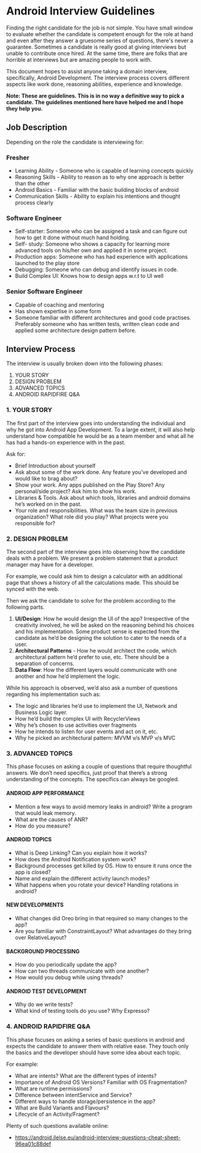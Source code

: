 # Android Interview Guidelines

Finding the right candidate for the job is not simple. You have small window to evaluate whether the candidate is competent enough for the role at hand and even after they answer a gruesome series of questions, there's never a guarantee. Sometimes a candidate is really good at giving interviews but unable to contribute once hired. At the same time, there are folks that are horrible at interviews but are amazing people to work with. 

This document hopes to assist anyone taking a domain interview, specifically, Android Development. The interview process covers different aspects like work done, reasoning abilities, experience and knowledge. 

**Note: These are guidelines. This is in no way a definitive way to pick a candidate. The guidelines mentioned here have helped me and I hope they help you.**


## Job Description

Depending on the role the candidate is interviewing for:

### Fresher
- Learning Ability - Someone who is capable of learning concepts quickly
- Reasoning Skills - Ability to reason as to why one approach is better than the other
- Android Basics - Familiar with the basic building blocks of android
- Communication Skills - Ability to explain his intentions and thought process clearly                                        
### Software Engineer
- Self-starter: Someone who can be assigned a task and can figure out how to get it done without much hand holding.
- Self- study: Someone who shows a capacity for learning more advanced tools on his/her own and applied it in some project.
- Production apps: Someone who has had experience with applications launched to the play store
- Debugging: Someone who can debug and identify issues in code.
- Build Complex UI: Knows how to design apps w.r.t to UI well 

### Senior Software Engineer 
- Capable of coaching and mentoring
- Has shown expertise in some form
- Someone familiar with different architectures and good code practises. Preferably someone who has written tests, written clean code and applied some architecture design pattern before. 


## Interview Process

The interview is usually broken down into the following phases:

1. YOUR STORY
2. DESIGN PROBLEM
3. ADVANCED TOPICS
4. ANDROID RAPIDFIRE Q&A

### 1. YOUR STORY
The first part of the interview goes into understanding the individual and why he got into Android App Development. To a large extent, it will also help understand how compatible he would be as a team member and what all he has had a hands-on experience with in the past. 

Ask for:
- Brief Introduction about yourself
- Ask about some of the work done. Any feature you’ve developed and would like to brag about?
- Show your work. Any apps published on the Play Store? Any personal/side project? Ask him to show his work. 
- Libraries & Tools. Ask about which tools, libraries and android domains he’s worked on in the past.  
- Your role and responsibilities. What was the team size in previous organization? What role did you play? What projects were you responsible for?                                                                                                                                                                                            
### 2. DESIGN PROBLEM 
The second part of the interview goes into observing how the candidate deals with a problem. We present a problem statement that a product manager may have for a developer. 

For example, we could ask him to design a calculator with an additional page that shows a history of all the calculations made. This should be synced with the web.

Then we ask the candidate to solve for the problem according to the following parts.
1. **UI/Design**: How he would design the UI of the app? Irrespective of the creativity involved, he will be asked on the reasoning behind his choices and his implementation. Some product sense is expected from the candidate as he’d be designing the solution to cater to the needs of a user. 
2. **Architectural Patterns** - How he would architect the code, which architectural pattern he’d prefer to use, etc. There should be a  separation of concerns. 
3. **Data Flow**: How the different layers would communicate with one another and how he’d implement the logic. 

While his approach is observed, we’d also ask a number of questions regarding his implementation such as:
- The logic and libraries he’d use to implement the UI, Network and Business Logic layer. 
- How he’d build the complex UI with RecyclerViews 
- Why he’s chosen to use activities over fragments
- How he intends to listen for user events and act on it, etc. 
- Why he picked an architectural pattern: MVVM v/s MVP v/s MVC

### 3. ADVANCED TOPICS 
This phase focuses on asking a couple of questions that require thoughtful answers. We don’t need specifics, just proof that there’s a strong understanding of the concepts. The specifics can always be googled. 

#### ANDROID APP PERFORMANCE
- Mention a few ways to avoid memory leaks in android? Write a program that would leak memory. 
- What are the causes of ANR?
- How do you measure?

#### ANDROID TOPICS
- What is Deep Linking? Can you explain how it works?
- How does the Android Notification system work? 
- Background processes get killed by OS. How to ensure it runs once the app is closed?
- Name and explain the different activity launch modes?
- What happens when you rotate your device? Handling rotations in android?

#### NEW DEVELOPMENTS
- What changes did Oreo bring in that required so many changes to the app?
- Are you familiar with ConstraintLayout? What advantages do they bring over RelativeLayout?

#### BACKGROUND PROCESSING
- How do you periodically update the app? 
- How can two threads communicate with one another?
- How would you debug while using threads?

#### ANDROID TEST DEVELOPMENT
- Why do we write tests?
- What kind of testing tools do you use? Why Expresso?

### 4. ANDROID RAPIDFIRE Q&A 
This phase focuses on asking a series of basic questions in android and expects the candidate to answer them with relative ease. They touch only the basics and the developer should have some idea about each topic. 

For example:
- What are intents? What are the different types of intents?
- Importance of Android OS Versions? Familiar with OS Fragmentation?
- What are runtime permissions? 
- Difference  between intentService and Service?
- Different ways to handle storage/persistence in the app?
- What are Build Variants and Flavours?
- Lifecycle of an Activity/Fragment?

Plenty of such questions available online:
- https://android.jlelse.eu/android-interview-questions-cheat-sheet-96ea01c88def                                                                                                                                                                           
